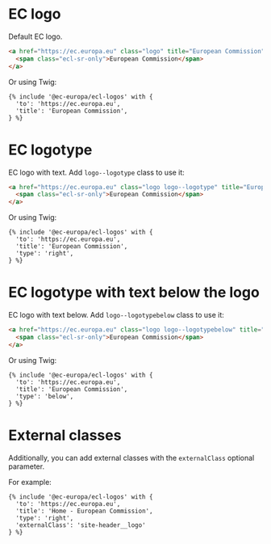 # EC logo

Default EC logo.

```html
<a href="https://ec.europa.eu" class="logo" title="European Commission">
  <span class="ecl-sr-only">European Commission</span>
</a>
```

Or using Twig:

```twig
{% include '@ec-europa/ecl-logos' with {
  'to': 'https://ec.europa.eu',
  'title': 'European Commission',
} %}
```

# EC logotype

EC logo with text. Add `logo--logotype` class to use it:

```html
<a href="https://ec.europa.eu" class="logo logo--logotype" title="European Commission">
  <span class="ecl-sr-only">European Commission</span>
</a>
```

Or using Twig:

```twig
{% include '@ec-europa/ecl-logos' with {
  'to': 'https://ec.europa.eu',
  'title': 'European Commission',
  'type': 'right',
} %}
```

# EC logotype with text below the logo

EC logo with text below. Add `logo--logotypebelow` class to use it:

```html
<a href="https://ec.europa.eu" class="logo logo--logotypebelow" title="European Commission">
  <span class="ecl-sr-only">European Commission</span>
</a>
```

Or using Twig:

```twig
{% include '@ec-europa/ecl-logos' with {
  'to': 'https://ec.europa.eu',
  'title': 'European Commission',
  'type': 'below',
} %}
```

# External classes

Additionally, you can add external classes with the `externalClass` optional
parameter.

For example:

```twig
{% include '@ec-europa/ecl-logos' with {
  'to': 'https://ec.europa.eu',
  'title': 'Home - European Commission',
  'type': 'right',
  'externalClass': 'site-header__logo'
} %}
```
